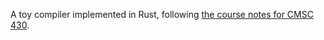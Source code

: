 A toy compiler implemented in Rust, following [the course notes for CMSC 430](https://www.cs.umd.edu/class/fall2023/cmsc430/index.html).

